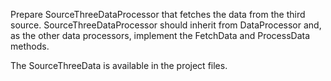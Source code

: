 Prepare SourceThreeDataProcessor that fetches the data from the third source.
SourceThreeDataProcessor should inherit from DataProcessor and, as the other data processors,
implement the FetchData and ProcessData methods.

The SourceThreeData is available in the project files.
